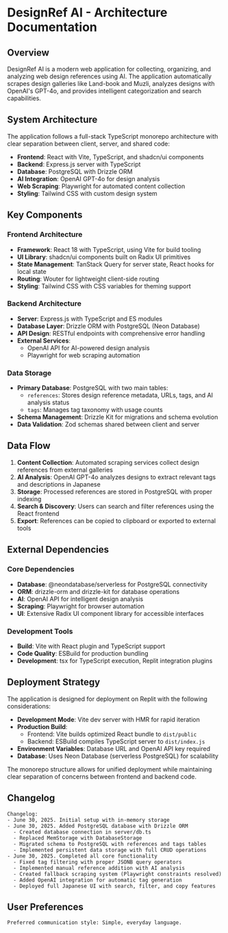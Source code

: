 # DesignRef AI - Architecture Documentation

## Overview

DesignRef AI is a modern web application for collecting, organizing, and analyzing web design references using AI. The application automatically scrapes design galleries like Land-book and Muzli, analyzes designs with OpenAI's GPT-4o, and provides intelligent categorization and search capabilities.

## System Architecture

The application follows a full-stack TypeScript monorepo architecture with clear separation between client, server, and shared code:

- **Frontend**: React with Vite, TypeScript, and shadcn/ui components
- **Backend**: Express.js server with TypeScript
- **Database**: PostgreSQL with Drizzle ORM
- **AI Integration**: OpenAI GPT-4o for design analysis
- **Web Scraping**: Playwright for automated content collection
- **Styling**: Tailwind CSS with custom design system

## Key Components

### Frontend Architecture
- **Framework**: React 18 with TypeScript, using Vite for build tooling
- **UI Library**: shadcn/ui components built on Radix UI primitives
- **State Management**: TanStack Query for server state, React hooks for local state
- **Routing**: Wouter for lightweight client-side routing
- **Styling**: Tailwind CSS with CSS variables for theming support

### Backend Architecture
- **Server**: Express.js with TypeScript and ES modules
- **Database Layer**: Drizzle ORM with PostgreSQL (Neon Database)
- **API Design**: RESTful endpoints with comprehensive error handling
- **External Services**: 
  - OpenAI API for AI-powered design analysis
  - Playwright for web scraping automation

### Data Storage
- **Primary Database**: PostgreSQL with two main tables:
  - `references`: Stores design reference metadata, URLs, tags, and AI analysis status
  - `tags`: Manages tag taxonomy with usage counts
- **Schema Management**: Drizzle Kit for migrations and schema evolution
- **Data Validation**: Zod schemas shared between client and server

## Data Flow

1. **Content Collection**: Automated scraping services collect design references from external galleries
2. **AI Analysis**: OpenAI GPT-4o analyzes designs to extract relevant tags and descriptions in Japanese
3. **Storage**: Processed references are stored in PostgreSQL with proper indexing
4. **Search & Discovery**: Users can search and filter references using the React frontend
5. **Export**: References can be copied to clipboard or exported to external tools

## External Dependencies

### Core Dependencies
- **Database**: @neondatabase/serverless for PostgreSQL connectivity
- **ORM**: drizzle-orm and drizzle-kit for database operations
- **AI**: OpenAI API for intelligent design analysis
- **Scraping**: Playwright for browser automation
- **UI**: Extensive Radix UI component library for accessible interfaces

### Development Tools
- **Build**: Vite with React plugin and TypeScript support
- **Code Quality**: ESBuild for production bundling
- **Development**: tsx for TypeScript execution, Replit integration plugins

## Deployment Strategy

The application is designed for deployment on Replit with the following considerations:

- **Development Mode**: Vite dev server with HMR for rapid iteration
- **Production Build**: 
  - Frontend: Vite builds optimized React bundle to `dist/public`
  - Backend: ESBuild compiles TypeScript server to `dist/index.js`
- **Environment Variables**: Database URL and OpenAI API key required
- **Database**: Uses Neon Database (serverless PostgreSQL) for scalability

The monorepo structure allows for unified deployment while maintaining clear separation of concerns between frontend and backend code.

## Changelog

```
Changelog:
- June 30, 2025. Initial setup with in-memory storage
- June 30, 2025. Added PostgreSQL database with Drizzle ORM
  - Created database connection in server/db.ts
  - Replaced MemStorage with DatabaseStorage
  - Migrated schema to PostgreSQL with references and tags tables
  - Implemented persistent data storage with full CRUD operations
- June 30, 2025. Completed all core functionality
  - Fixed tag filtering with proper JSONB query operators
  - Implemented manual reference addition with AI analysis
  - Created fallback scraping system (Playwright constraints resolved)
  - Added OpenAI integration for automatic tag generation
  - Deployed full Japanese UI with search, filter, and copy features
```

## User Preferences

```
Preferred communication style: Simple, everyday language.
```